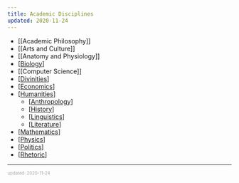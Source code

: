 ```yaml
---
title: Academic Disciplines
updated: 2020-11-24
---
```


- [[Academic Philosophy]]
- [[Arts and Culture]]
- [[Anatomy and Physiology]]
- [[Biology]]
- [[Computer Science]]
- [[Divinities]]
- [[Economics]]
- [[Humanities]]
  - [[Anthropology]]
  - [[History]]
  - [[Linguistics]]
  - [[Literature]]
- [[Mathematics]]
- [[Physics]]
- [[Politics]]
- [[Rhetoric]]

---

<sup><sub><font color="#a6a6a6">updated: 2020-11-24</font></sub></sup>

[//begin]: # "Autogenerated link references for markdown compatibility"
[academic-philosophy]: academic-philosophy "Academic Philosophy"
[arts-and-culture]: arts-and-culture "Arts and Culture"
[anatomy-and-physiology]: anatomy-and-physiology "Anatomy and Physiology"
[biology]: biology "Biology"
[computer-science]: computer-science "Computer Science"
[divinities]: divinities "Divinities"
[economics]: economics "Economics"
[humanities]: humanities "Humanities"
[anthropology]: anthropology "Anthropology"
[history]: history "History"
[linguistics]: linguistics "Linguistics"
[literature]: literature "Literature"
[mathematics]: mathematics "Mathematics"
[physics]: physics "Physics"
[politics]: politics "Politics"
[rhetoric]: rhetoric "Rhetoric"
[//end]: # "Autogenerated link references"